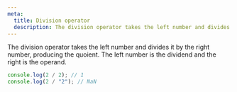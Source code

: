 ```yaml
---
meta:
  title: Division operator
  description: The division operator takes the left number and divides it by the right number, producing the quoient. The left number is the dividend and the right is the operand.
---
```


The division operator takes the left number and divides it by the right
number, producing the quoient. The left number is the dividend and the
right is the operand.

```javascript
console.log(2 / 2); // 1
console.log(2 / "2"); // NaN
```
